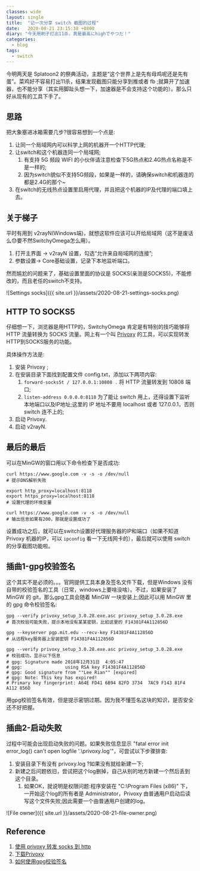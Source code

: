 ```yaml
---
classes: wide
layout: single
title:  "记一次分享 switch 截图的过程"
date:   2020-08-21 23:15:38 +0800
diary: "今天用刷子打出11杀，真是最高にhighでやつだ！"
categories: 
  - blog
tags:
  - switch
---
```

今明两天是 Splatoon2 的祭典活动，主题是“这个世界上是先有母鸡呢还是先有蛋”。菜鸡好不容易打出11杀，结果发现截图只能分享到推或者 fb ;就算开了加速器，也不能分享（其实用脚趾头想一下，加速器是不会支持这个功能的）。那么只好从现有的工具下手了。

## 思路

把大象塞进冰箱需要几步?很容易想到一个点是:
1. 让同一个局域网内可以科学上网的机器开一个HTTP代理;
2. 让switch和这个机器连同一个局域网;
   1. 有支持 5G 频段 WIFI 的小伙伴请注意检查下5G热点和2.4G热点名称是不是一样的;
   2. 因为switch貌似不支持5G频段，如果是一样的，请确保switch和机器连的都是2.4G的那个~
3. 在switch的无线热点设置里启用代理，并且把这个机器的IP及代理的端口填上去。

## 关于梯子

平时有用到 v2rayN(Windows端)，就想这软件应该可以开给局域网（这不是废话么😓要不然SwitchyOmega怎么用）。

1. 打开主界面 -> v2rayN 设置，勾选“允许来自局域网的连接”;
2. 参数设置-> Core基础设置，记录下本地监听端口。

然而尴尬的问题来了，基础设置里面的协议是 SOCKS(亲测是SOCKS5)，不能修改的，而且老任的switch不支持。

![Settings socks]({{ site.url }}/assets/2020-08-21-settings-socks.png)

## HTTP TO SOCKS5

仔细想一下，浏览器是用HTTP的，SwitchyOmega 肯定是有特别的技巧能够将 HTTP 流量转换为 SOCKS 流量。网上有一个叫 [Privoxy](http://www.privoxy.org/) 的工具，可以实现转发HTTP到SOCKS服务的功能。

具体操作方法是:

1. 安装 Privoxy ;
2. 在安装目录下面找到配置文件 config.txt，添加以下两项内容:
   1. `forward-socks5t / 127.0.0.1:10808 .` 将 HTTP 流量转发到 10808 端口;
   2. `listen-address 0.0.0.0:8118` 为了能让 switch 用上，还得设置下监听本地端口以及IP地址;这里的 IP 地址不要用 localhost 或者 127.0.0.1，否则 switch 连不上的;
3. 启动 Privoxy.
4. 启动 v2rayN.

## 最后的最后

可以在MinGW的窗口用以下命令检查下是否成功:

```shell
curl https://www.google.com -v -s -o /dev/null
# 提示DNS解析失败

export http_proxy=localhost:8118
export https_proxy=localhost:8118
# 设置代理的环境变量

curl https://www.google.com -v -s -o /dev/null
# 输出信息如果有200，那就是设置成功了
```

设置成功之后，就可以在switch设置好代理服务器的IP和端口（如果不知道 Privoxy 机器的IP，可以 `ipconfig` 看一下无线网卡的），最后就可以使用 switch 的分享截图功能啦。

## 插曲1-gpg校验签名
这个其实不是必须的。。。官网提供工具本身及签名文件下载，但是Windows 没有自带的校验签名的工具（日常，windows上要啥没啥）。不过，如果安装了 MinGW  的 git，那么gpg工具会随着 MinGW 一块安装上;因此可以用 MinGW 里的 gpg 命令校验签名:

```shell
gpg --verify privoxy_setup_3.0.28.exe.asc privoxy_setup_3.0.28.exe
# 首次校验可能失败，提示本地没有某某密钥，比如这里的 F14381F4A112856D

gpg --keyserver pgp.mit.edu --recv-key F14381F4A112856D
# 从远程key服务器上安装密钥 F14381F4A112856D

gpg --verify privoxy_setup_3.0.28.exe.asc privoxy_setup_3.0.28.exe
# 校验成功，显示以下信息
# gpg: Signature made 2018年12月31日  4:05:47
# gpg:                using RSA key F14381F4A112856D
# gpg: Good signature from ""Lee Rian"" [expired]
# gpg: Note: This key has expired!
# Primary key fingerprint: A64E FD41 6B94 82FD 3734  7AC9 F143 81F4 A112 856D
```

用gpg校验签名有效，但是提示密钥过期。因为我不懂签名这块的知识，是否安全还不好把握。


## 插曲2-启动失败

过程中可能会出现启动失败的问题。如果失败信息显示 "fatal error init error_log() can't open logfile '.\privoxy.log'"，可尝试以下步骤排查:

1. 安装目录下有没有 privoxy.log ?如果没有就给新建一下;
2. 新建之后问题依旧，尝试把这个log删掉，自己从别的地方新建一个然后丢到这个目录。
   1. 如果OK，就说明是权限问题:程序安装在 "C:\Program Files (x86)" 下，一开始这个log的所有者是 Administrator，Privoxy 由普通用户启动后读写这个文件失败;因此需要一个由普通用户创建的log。

![File owner]({{ site.url }}/assets/2020-08-21-file-owner.png)

## Reference

1. [使用 privoxy 转发 socks 到 http](http://einverne.github.io/post/2018/03/privoxy-forward-socks-to-http.html)
2. [下载Privoxy](http://www.privoxy.org/)
3. [如何使用gpg校验签名](https://www.apache.org/info/verification.html#CheckingSignatures)
